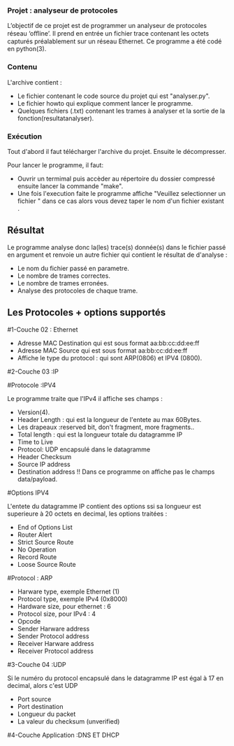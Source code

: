 

### Projet : analyseur de protocoles

L’objectif de ce projet est de programmer un analyseur de protocoles réseau
‘oﬄine’. Il prend en entrée un fichier trace contenant les octets capturés
préalablement sur un réseau Ethernet. Ce programme a été codé en python(3).

### Contenu 

L'archive contient : 

- Le fichier contenant le code source du projet qui est "analyser.py".
- Le fichier howto qui explique comment lancer le programme. 
- Quelques fichiers (.txt) contenant les trames à analyser et  la sortie de la fonction(resultatanalyser).

### Exécution

Tout d'abord il faut télécharger l'archive du projet.
Ensuite le décompresser.

Pour lancer le programme, il faut:
- Ouvrir un termimal puis accèder au répertoire du dossier compressé ensuite  lancer la commande "make".
- Une fois l'execution faite le programme affiche "Veuillez selectionner un fichier " dans ce cas alors vous devez taper le nom d'un fichier existant .

## Résultat

Le programme analyse donc la(les) trace(s) donnée(s) dans le fichier passé en argument et renvoie un autre fichier qui contient le résultat de d'analyse :

- Le nom du fichier passé en parametre. 
- Le nombre de trames correctes.
- Le nombre de trames erronées.
- Analyse des protocoles de chaque trame.

## Les Protocoles + options supportés 

#1-Couche 02 : Ethernet

- Adresse MAC Destination qui est sous format aa:bb:cc:dd:ee:ff
- Adresse MAC Source qui est sous format aa:bb:cc:dd:ee:ff
- Affiche le type du protocol :  qui sont ARP(0806) et IPV4 (0800).

#2-Couche 03 :IP 

#Protocole :IPV4

Le programme traite que l'IPv4 il affiche ses champs :

- Version(4).
- Header Length : qui est la longueur de l'entete au max 60Bytes.
- Les drapeaux :reserved bit, don't fragment, more fragments..
- Total length : qui est la longueur totale du datagramme IP
- Time to Live
- Protocol: UDP encapsulé dans le datagramme
- Header Checksum 
- Source IP address 
- Destination address 
!! Dans ce programme on affiche pas le champs data/payload.



#Options IPV4

L'entete du datagramme IP contient des options ssi sa longueur est superieure à 20 octets en decimal, les options traitées :

- End of Options List
- Router Alert
- Strict Source Route
- No Operation 
- Record Route
- Loose Source Route


#Protocol : ARP
- Harware type, exemple Ethernet (1)
- Protocol type, exemple IPv4 (0x8000)
- Hardware size, pour ethernet : 6
- Protocol size, pour IPv4 : 4
- Opcode 
- Sender Harware address
- Sender Protocol address
- Receiver Harware address
- Receiver Protocol address





#3-Couche 04 :UDP

Si le numéro du protocol encapsulé dans le datagramme IP est égal à 17 en decimal, alors c'est UDP

- Port source
- Port destination
- Longueur du packet
- La valeur du checksum (unverified)



#4-Couche Application :DNS ET DHCP



